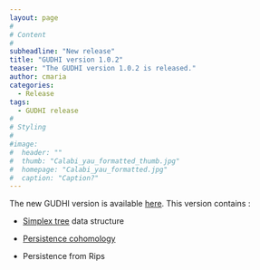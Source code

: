 ```yaml
---
layout: page
#
# Content
#
subheadline: "New release"
title: "GUDHI version 1.0.2"
teaser: "The GUDHI version 1.0.2 is released."
author: cmaria
categories:
  - Release
tags:
  - GUDHI release
#
# Styling
#
#image:
#  header: ""
#  thumb: "Calabi_yau_formatted_thumb.jpg"
#  homepage: "Calabi_yau_formatted.jpg"
#  caption: "Caption?"
---
```


The new GUDHI version is available [here][1].
This version contains :

- [Simplex tree][2] data structure

- [Persistence cohomology][3]

- Persistence from Rips


 [1]: https://gforge.inria.fr/frs/?group_id=3865
 [2]: http://gudhi.gforge.inria.fr/doc/latest/group__simplex__tree.html
 [3]: http://gudhi.gforge.inria.fr/doc/latest/group__persistent__cohomology.html

